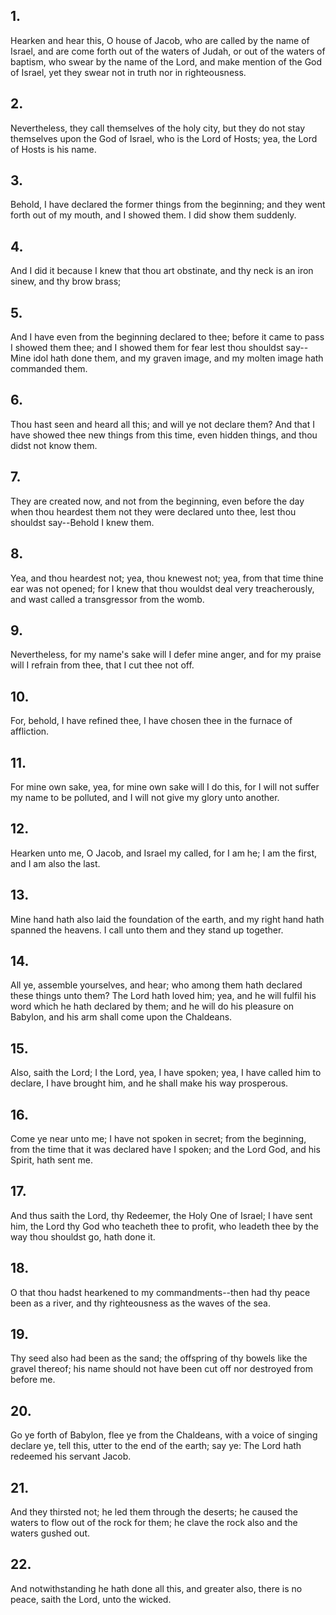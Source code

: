 ## 1.
Hearken and hear this, O house of Jacob, who are called by the name of Israel, and are come forth out of the waters of Judah, or out of the waters of baptism, who swear by the name of the Lord, and make mention of the God of Israel, yet they swear not in truth nor in righteousness.
## 2.
Nevertheless, they call themselves of the holy city, but they do not stay themselves upon the God of Israel, who is the Lord of Hosts; yea, the Lord of Hosts is his name.
## 3.
Behold, I have declared the former things from the beginning; and they went forth out of my mouth, and I showed them. I did show them suddenly.
## 4.
And I did it because I knew that thou art obstinate, and thy neck is an iron sinew, and thy brow brass;
## 5.
And I have even from the beginning declared to thee; before it came to pass I showed them thee; and I showed them for fear lest thou shouldst say--Mine idol hath done them, and my graven image, and my molten image hath commanded them.
## 6.
Thou hast seen and heard all this; and will ye not declare them? And that I have showed thee new things from this time, even hidden things, and thou didst not know them.
## 7.
They are created now, and not from the beginning, even before the day when thou heardest them not they were declared unto thee, lest thou shouldst say--Behold I knew them.
## 8.
Yea, and thou heardest not; yea, thou knewest not; yea, from that time thine ear was not opened; for I knew that thou wouldst deal very treacherously, and wast called a transgressor from the womb.
## 9.
Nevertheless, for my name's sake will I defer mine anger, and for my praise will I refrain from thee, that I cut thee not off.
## 10.
For, behold, I have refined thee, I have chosen thee in the furnace of affliction.
## 11.
For mine own sake, yea, for mine own sake will I do this, for I will not suffer my name to be polluted, and I will not give my glory unto another.
## 12.
Hearken unto me, O Jacob, and Israel my called, for I am he; I am the first, and I am also the last.
## 13.
Mine hand hath also laid the foundation of the earth, and my right hand hath spanned the heavens. I call unto them and they stand up together.
## 14.
All ye, assemble yourselves, and hear; who among them hath declared these things unto them? The Lord hath loved him; yea, and he will fulfil his word which he hath declared by them; and he will do his pleasure on Babylon, and his arm shall come upon the Chaldeans.
## 15.
Also, saith the Lord; I the Lord, yea, I have spoken; yea, I have called him to declare, I have brought him, and he shall make his way prosperous.
## 16.
Come ye near unto me; I have not spoken in secret; from the beginning, from the time that it was declared have I spoken; and the Lord God, and his Spirit, hath sent me.
## 17.
And thus saith the Lord, thy Redeemer, the Holy One of Israel; I have sent him, the Lord thy God who teacheth thee to profit, who leadeth thee by the way thou shouldst go, hath done it.
## 18.
O that thou hadst hearkened to my commandments--then had thy peace been as a river, and thy righteousness as the waves of the sea.
## 19.
Thy seed also had been as the sand; the offspring of thy bowels like the gravel thereof; his name should not have been cut off nor destroyed from before me.
## 20.
Go ye forth of Babylon, flee ye from the Chaldeans, with a voice of singing declare ye, tell this, utter to the end of the earth; say ye: The Lord hath redeemed his servant Jacob.
## 21.
And they thirsted not; he led them through the deserts; he caused the waters to flow out of the rock for them; he clave the rock also and the waters gushed out.
## 22.
And notwithstanding he hath done all this, and greater also, there is no peace, saith the Lord, unto the wicked.
